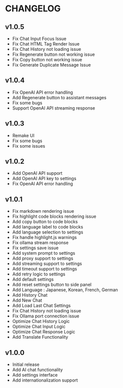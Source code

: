 # CHANGELOG

## v1.0.5
- Fix Chat Input Focus Issue
- Fix Chat HTML Tag Render Issue
- Fix Chat History not loading issue
- Fix Regenerate button not working issue
- Fix Copy button not working issue
- Fix Generate Duplicate Message Issue

## v1.0.4
- Fix OpenAI API error handling
- Add Regenerate button to assistant messages
- Fix some bugs
- Support OpenAI API streaming response

## v1.0.3
- Remake UI
- Fix some bugs
- Fix some issues

## v1.0.2
- Add OpenAI API support
- Add OpenAI API key to settings
- Fix OpenAI API error handling

## v1.0.1

- Fix markdown rendering issue
- Fix highlight code blocks rendering issue
- Add copy button to code blocks
- Add language label to code blocks
- Add language selection to settings
- Fix handle highlight.js warnings
- Fix ollama stream response
- Fix settings save issue
- Add system prompt to settings
- Add proxy support to settings
- Add streaming support to settings
- Add timeout support to settings
- Add retry logic to settings
- Add default settings
- Add reset settings button to side panel
- Add Language : Japanese, Korean, French, German
- Add History Chat
- Add New Chat
- Add Load Last Chat Settings
- Fix Chat History not loading issue
- Fix Ollama port connection issue
- Optimize Chat History Logic
- Optimize Chat Input Logic
- Optimize Chat Response Logic
- Add Translate Functionality


## v1.0.0

- Initial release
- Add AI chat functionality
- Add settings interface
- Add internationalization support

